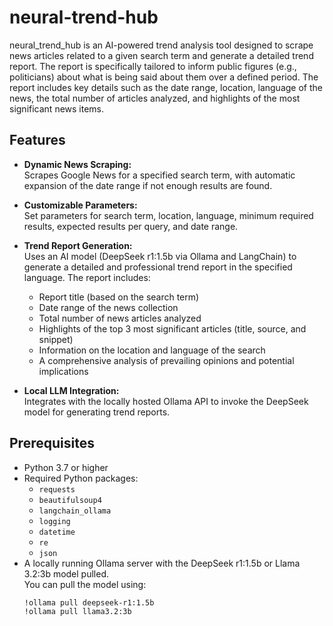 # neural-trend-hub

neural_trend_hub is an AI-powered trend analysis tool designed to scrape news articles related to a given search term and generate a detailed trend report. The report is specifically tailored to inform public figures (e.g., politicians) about what is being said about them over a defined period. The report includes key details such as the date range, location, language of the news, the total number of articles analyzed, and highlights of the most significant news items.

## Features

- **Dynamic News Scraping:**  
  Scrapes Google News for a specified search term, with automatic expansion of the date range if not enough results are found.

- **Customizable Parameters:**  
  Set parameters for search term, location, language, minimum required results, expected results per query, and date range.

- **Trend Report Generation:**  
  Uses an AI model (DeepSeek r1:1.5b via Ollama and LangChain) to generate a detailed and professional trend report in the specified language. The report includes:
  - Report title (based on the search term)
  - Date range of the news collection
  - Total number of news articles analyzed
  - Highlights of the top 3 most significant articles (title, source, and snippet)
  - Information on the location and language of the search
  - A comprehensive analysis of prevailing opinions and potential implications

- **Local LLM Integration:**  
  Integrates with the locally hosted Ollama API to invoke the DeepSeek model for generating trend reports.

## Prerequisites

- Python 3.7 or higher
- Required Python packages:
  - `requests`
  - `beautifulsoup4`
  - `langchain_ollama`
  - `logging`
  - `datetime`
  - `re`
  - `json`
- A locally running Ollama server with the DeepSeek r1:1.5b or Llama 3.2:3b model pulled.  
  You can pull the model using:
  ```bash
  !ollama pull deepseek-r1:1.5b
  !ollama pull llama3.2:3b
  ```
